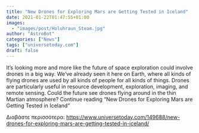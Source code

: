 ```yaml
---
title: "New Drones for Exploring Mars are Getting Tested in Iceland"
date: 2021-01-22T01:47:55+01:00
images:
  - "images/post/Holuhraun_Steam.jpg"
author: "AstroBot"
categories: ["News"]
tags: ["universetoday.com"]
draft: false
---
```


It’s looking more and more like the future of space exploration could involve drones in a big way. We’ve already seen it here on Earth, where all kinds of flying drones are used by all kinds of people for all kinds of things. Drones are particularly useful in resource development, exploration, imaging, and remote sensing. Could the future see drones flying around in the thin Martian atmosphere? Continue reading “New Drones for Exploring Mars are Getting Tested in Iceland” 

Διαβάστε περισσότερα: https://www.universetoday.com/149688/new-drones-for-exploring-mars-are-getting-tested-in-iceland/
